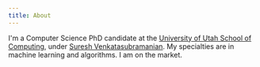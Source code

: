 ```yaml
---
title: About
---
```


I\'m a Computer Science PhD candidate at the [University of Utah School of Computing](http://www.cs.utah.edu/), under [Suresh Venkatasubramanian](http://www.cs.utah.edu/~suresh/).
My specialties are in machine learning and algorithms.
I am on the market.